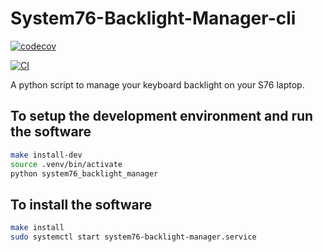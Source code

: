 # System76-Backlight-Manager-cli

[![codecov](https://codecov.io/gh/JeffLabonte/System76-Backlight-Manager-cli/branch/main/graph/badge.svg?token=O2RPF973FR)](https://codecov.io/gh/JeffLabonte/System76-Backlight-Manager-cli)

[![CI](https://github.com/JeffLabonte/System76-Backlight-Manager-cli/actions/workflows/ci.yml/badge.svg)](https://github.com/JeffLabonte/System76-Backlight-Manager-cli/actions/workflows/ci.yml)

A python script to manage your keyboard backlight on your S76 laptop.

## To setup the development environment and run the software

```bash
make install-dev
source .venv/bin/activate
python system76_backlight_manager
```

## To install the software

```bash
make install
sudo systemctl start system76-backlight-manager.service
```
